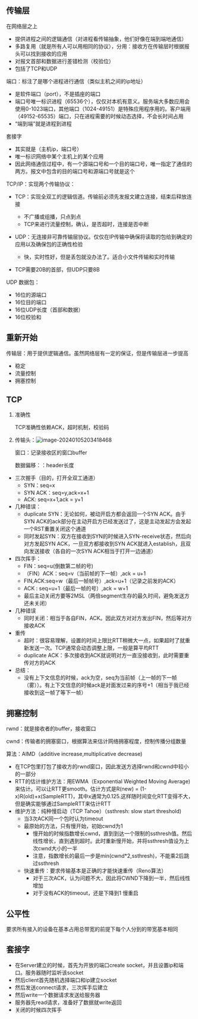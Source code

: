 ## 传输层

在网络层之上

* 提供进程之间的逻辑通信（对进程看传输抽象，他们好像在端到端地通信）
* 多路复用（就是所有人可以用相同的协议），分用：接收方在传输层时根据报头可以找到接收的应用
* 对报文首部和数据进行差错检测（校验位）
* 包括了TCP和UDP

端口：标注了是哪个进程进行通信（类似主机之间的ip地址）

* 是软件端口（port），不是插座的端口
* 端口号唯一标识进程（65536个），仅仅对本机有意义。服务端大多数应用会使用0-1023端口，其他端口（1024-49151）是特殊应用程序用的。客户端用（49152-65535）端口，只在进程需要的时候动态选择，不会长时间占用
* “端到端”就是进程到进程

套接字

* 其实就是（主机ip，端口号）
* 唯一标识网络中某个主机上的某个应用
* 因此网络通信过程中，有一个源端口号和一个目的端口号，唯一指定了通信的两方。报文中包含的目的端口号和源端口号就是这个

TCP/IP：实现两个传输协议：

* TCP：实现全双工的逻辑信道。传输前必须先发报文建立连接，结束后释放连接
  * 不广播或组播，只点到点
  * TCP来进行流量控制，确认，是否超时，连接是否中断

* UDP：无连接非可靠传输层协议。仅仅在IP传输中确保将读取的包给到确定的应用以及确保包的正确性检验
  * 快，实时性好，但是丢包就没办法了。适合小文件传输和实时传输
* TCP需要20B的首部，但UDP只要8B

UDP 数据包：

* 16位的源端口
* 16位目的端口
* 16位UDP长度（首部和数据）
* 16位校验和

## 重新开始

传输层：用于提供逻辑通信。虽然网络层有一定的保证，但是传输层进一步提高

* 稳定
* 流量控制
* 拥塞控制

## TCP

1. 准确性

   TCP准确性依赖ACK，超时机制，校验码

2. 传输头：![image-20240105203418468](C:\Users\leon\AppData\Roaming\Typora\typora-user-images\image-20240105203418468.png)

   窗口：记录接收区的窗口buffer

   数据偏移：：header长度

* 三次握手（目的，打开全双工通道）
  * SYN：seq=x
  * SYN ACK：seq=y,ack=x+1
  * ACK: seq=x+1,ack = y+1
* 几种错误：
  * duplicate SYN：无论如何，被动开启方都会返回一个SYN ACK。由于SYN ACK的ack部分在主动开启方已经发送过了，这是主动发起方会发起一个RST重置关闭这个通道
  * 同时发起SYN：双方在接收到SYN的时候进入SYN-receive状态，然后向对方发起SYN ACK，一旦双方都接收到SYN ACK就进入establish，且双向发送接收（各自的一次SYN ACK相当于打开一边通道）
* 四次挥手：
  * FIN：seq=u(倒数第二帧的号)
  * （FIN）ACK：seq=v（当前帧的下一帧）,ack = u+1
  * FIN,ACK:seq=w（最后一帧帧号）,ack=u+1（记录之前发的ACK）
  * ACK : seq=u+1（最后一帧的号）,ack = w+1
  * 最后主动关闭方要等2MSL（两倍segment生存的最久时间，避免发送方还未关闭）
* 几种错误
  * 同时关闭：相当于各自FIN，ACK。因此双方对对方发出FIN，然后等对方接收ACK
* 重传
  * 超时：很容易理解，设置的时间上限比RTT稍微大一点，如果超时了就重新发送一次。TCP通常会动态调整上限，一般是算平均RTT
  * duplicate ACK：多次接收到ACK就说明对方一直没接收到，此时需要重传对方的ACK
* 总结：
  * 没有上下文信息的时候，ack为空，seq为当前帧（上一帧的下一帧（雾））。有上下文信息的时候ack是对面发过来的序号+1（相当于我已经接收到这一帧了等下一帧）

## 拥塞控制

rwnd：就是接收者的buffer，接收窗口

cwnd：传输者的拥塞窗口，根据算法来估计网络拥塞程度，控制传播分组数量

算法：AIMD（additive increase,multiplicative decrease)

* 在TCP包里打包了接收方的rwnd窗口，因此发送方选择rwnd和cwnd中较小的一部分
* RTT的估计维护方法：用EWMA（Exponential Weighted Moving Average)来估计。可以让RTT更smooth。估计方式是R(new) = (1-x)R(old)+x(SampleRTT)，其中x通常为0.125.这样随时间变化RTT变得不大，但是确实能够通过SampleRTT来估计RTT
* 维护方法：纯种慢启动（TCP Tahoe）（ssthresh: slow start threshold)
  * 当3次ACK同一个包时认为timeout
  * 最原始的方法，只有慢开始，初始cwnd为1
    * 慢开始的时候指数增长cwnd，直到到达一个限制的ssthresh值。然后线性增长，直到遇到超时。此时重新慢开始，并将ssthresh值设为上次cwnd大小的一半
    * 注意，指数增长的最后一步是min(cwnd*2,ssthresh)，不能乘2后跳过ssthresh
  * 快速重传：要求传输基本是正确的才能快速重传（Reno算法）
    * 对于三次ACK，认为问题不大，因此将CWND下降到一半，然后线性增加
    * 对于没有ACK的timeout，还是下降到1 慢重启

## 公平性

要求所有接入的设备在基本占用总带宽的前提下每个人分到的带宽基本相同

## 套接字

* 在Server建立的时候，首先为开放的端口create socket，并且设置ip和端口。服务器随时监听该socket
* 然后client首先随机选择端口和ip建立socket
* 然后发送connect请求，三次挥手后建立
* 然后write一个数据请求发送给服务器
* 服务器先read请求，准备好了数据就write返回
* 关闭的时候四次挥手